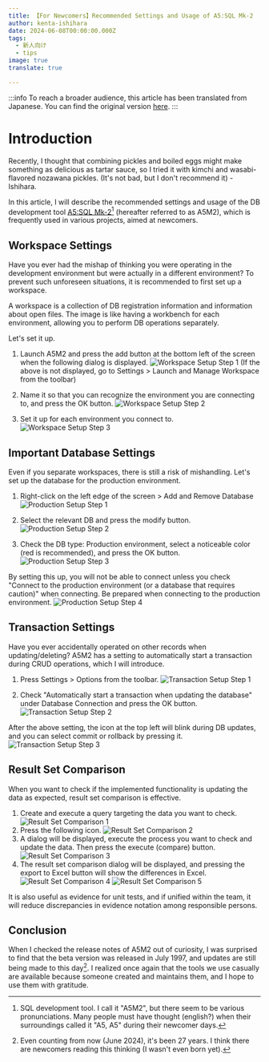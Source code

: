 ```yaml
---
title: 【For Newcomers】Recommended Settings and Usage of A5:SQL Mk-2
author: kenta-ishihara
date: 2024-06-08T00:00:00.000Z
tags:
  - 新人向け
  - tips
image: true　
translate: true

---
```


:::info
To reach a broader audience, this article has been translated from Japanese.
You can find the original version [here](https://developer.mamezou-tech.com/blogs/2024/06/08/a5m2_settings/).
:::



# Introduction

Recently, I thought that combining pickles and boiled eggs might make something as delicious as tartar sauce, so I tried it with kimchi and wasabi-flavored nozawana pickles. (It's not bad, but I don't recommend it) - Ishihara.

In this article, I will describe the recommended settings and usage of the DB development tool [A5:SQL Mk-2](https://a5m2.mmatsubara.com/)[^1] (hereafter referred to as A5M2), which is frequently used in various projects, aimed at newcomers.

## Workspace Settings
Have you ever had the mishap of thinking you were operating in the development environment but were actually in a different environment? To prevent such unforeseen situations, it is recommended to first set up a workspace.

A workspace is a collection of DB registration information and information about open files. The image is like having a workbench for each environment, allowing you to perform DB operations separately.

Let's set it up.
1. Launch A5M2 and press the add button at the bottom left of the screen when the following dialog is displayed.
![Workspace Setup Step 1](/img/blogs/2024/0509_a5m2_settings/workspace_1.png)
   (If the above is not displayed, go to Settings > Launch and Manage Workspace from the toolbar)

2. Name it so that you can recognize the environment you are connecting to, and press the OK button.
![Workspace Setup Step 2](/img/blogs/2024/0509_a5m2_settings/workspace_2.png)

3. Set it up for each environment you connect to.
![Workspace Setup Step 3](/img/blogs/2024/0509_a5m2_settings/workspace_3.png)

## Important Database Settings
Even if you separate workspaces, there is still a risk of mishandling. Let's set up the database for the production environment.

1. Right-click on the left edge of the screen > Add and Remove Database
![Production Setup Step 1](/img/blogs/2024/0509_a5m2_settings/productio_setting_1.png)

2. Select the relevant DB and press the modify button.
![Production Setup Step 2](/img/blogs/2024/0509_a5m2_settings/productio_setting_2.png)

3. Check the DB type: Production environment, select a noticeable color (red is recommended), and press the OK button.
![Production Setup Step 3](/img/blogs/2024/0509_a5m2_settings/productio_setting_3.png)

By setting this up, you will not be able to connect unless you check "Connect to the production environment (or a database that requires caution)" when connecting. Be prepared when connecting to the production environment.
![Production Setup Step 4](/img/blogs/2024/0509_a5m2_settings/productio_setting_4.png)

## Transaction Settings
Have you ever accidentally operated on other records when updating/deleting? A5M2 has a setting to automatically start a transaction during CRUD operations, which I will introduce.

1. Press Settings > Options from the toolbar.
![Transaction Setup Step 1](/img/blogs/2024/0509_a5m2_settings/transaction_1.png)

2. Check "Automatically start a transaction when updating the database" under Database Connection and press the OK button.
![Transaction Setup Step 2](/img/blogs/2024/0509_a5m2_settings/transaction_2.png)

After the above setting, the icon at the top left will blink during DB updates, and you can select commit or rollback by pressing it.
![Transaction Setup Step 3](/img/blogs/2024/0509_a5m2_settings/transaction_3.png)

## Result Set Comparison
When you want to check if the implemented functionality is updating the data as expected, result set comparison is effective.
1. Create and execute a query targeting the data you want to check.
   ![Result Set Comparison 1](/img/blogs/2024/0509_a5m2_settings/result_set_comparison_1.png)
2. Press the following icon.
   ![Result Set Comparison 2](/img/blogs/2024/0509_a5m2_settings/result_set_comparison_2.png)
3. A dialog will be displayed, execute the process you want to check and update the data. Then press the execute (compare) button.
   ![Result Set Comparison 3](/img/blogs/2024/0509_a5m2_settings/result_set_comparison_3.png)
4. The result set comparison dialog will be displayed, and pressing the export to Excel button will show the differences in Excel.
   ![Result Set Comparison 4](/img/blogs/2024/0509_a5m2_settings/result_set_comparison_4.png)
   ![Result Set Comparison 5](/img/blogs/2024/0509_a5m2_settings/result_set_comparison_5.png)

It is also useful as evidence for unit tests, and if unified within the team, it will reduce discrepancies in evidence notation among responsible persons.

## Conclusion
When I checked the release notes of A5M2 out of curiosity, I was surprised to find that the beta version was released in July 1997, and updates are still being made to this day[^2]. I realized once again that the tools we use casually are available because someone created and maintains them, and I hope to use them with gratitude.

[^1]: SQL development tool. I call it "A5M2", but there seem to be various pronunciations. Many people must have thought (english?) when their surroundings called it "A5, A5" during their newcomer days.
[^2]: Even counting from now (June 2024), it's been 27 years. I think there are newcomers reading this thinking (I wasn't even born yet).
